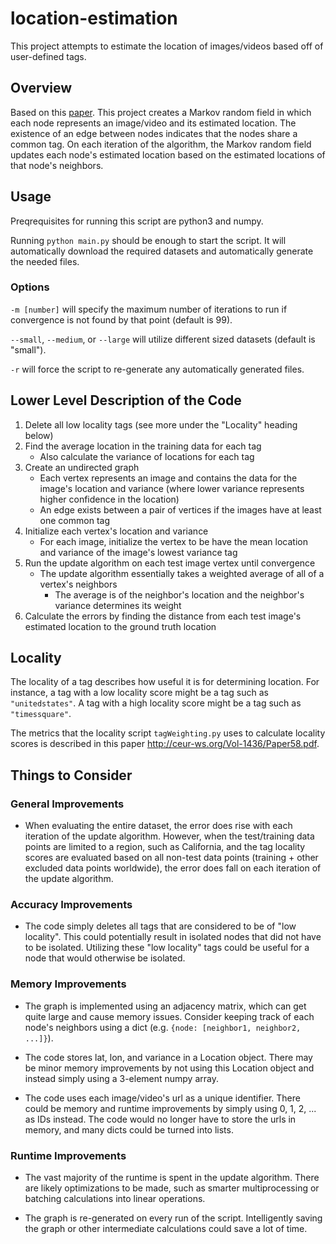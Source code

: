 # location-estimation

This project attempts to estimate the location of images/videos based off of user-defined tags.

## Overview

Based on this [paper](http://citeseerx.ist.psu.edu/viewdoc/download?doi=10.1.1.799.9639&rep=rep1&type=pdf). This project creates a Markov random field in which each node represents an image/video and its estimated location. The existence of an edge between nodes indicates that the nodes share a common tag. On each iteration of the algorithm, the Markov random field updates each node's estimated location based on the estimated locations of that node's neighbors.

## Usage

Preqrequisites for running this script are python3 and numpy.

Running ```python main.py``` should be enough to start the script.  It will automatically download the required datasets and automatically generate the needed files.

### Options

```-m [number]``` will specify the maximum number of iterations to run if convergence is not found by that point (default is 99).

```--small```, ```--medium```, or ```--large``` will utilize different sized datasets (default is "small").

```-r``` will force the script to re-generate any automatically generated files.

## Lower Level Description of the Code

1. Delete all low locality tags (see more under the "Locality" heading below)
2. Find the average location in the training data for each tag
    * Also calculate the variance of locations for each tag
3. Create an undirected graph
    * Each vertex represents an image and contains the data for the image's location and variance (where lower variance represents higher confidence in the location)
    * An edge exists between a pair of vertices if the images have at least one common tag
4. Initialize each vertex's location and variance
    * For each image, initialize the vertex to be have the mean location and variance of the image's lowest variance tag
5. Run the update algorithm on each test image vertex until convergence
    * The update algorithm essentially takes a weighted average of all of a vertex's neighbors
        * The average is of the neighbor's location and the neighbor's variance determines its weight
6. Calculate the errors by finding the distance from each test image's estimated location to the ground truth location

## Locality

The locality of a tag describes how useful it is for determining location. For instance, a tag with a low locality score might be a tag such as ```"unitedstates"```. A tag with a high locality score might be a tag such as ```"timessquare"```.

The metrics that the locality script ```tagWeighting.py``` uses to calculate locality scores is described in this paper http://ceur-ws.org/Vol-1436/Paper58.pdf.

## Things to Consider

### General Improvements

* When evaluating the entire dataset, the error does rise with each iteration of the update algorithm. However, when the test/training data points are limited to a region, such as California, and the tag locality scores are evaluated based on all non-test data points (training + other excluded data points worldwide), the error does fall on each iteration of the update algorithm.

### Accuracy Improvements

* The code simply deletes all tags that are considered to be of "low locality".  This could potentially result in isolated nodes that did not have to be isolated. Utilizing these "low locality" tags could be useful for a node that would otherwise be isolated.

### Memory Improvements

* The graph is implemented using an adjacency matrix, which can get quite large and cause memory issues. Consider keeping track of each node's neighbors using a dict (e.g. ```{node: [neighbor1, neighbor2, ...]}```).

* The code stores lat, lon, and variance in a Location object. There may be minor memory improvements by not using this Location object and instead simply using a 3-element numpy array.

* The code uses each image/video's url as a unique identifier. There could be memory and runtime improvements by simply using 0, 1, 2, ... as IDs instead. The code would no longer have to store the urls in memory, and many dicts could be turned into lists.

### Runtime Improvements

* The vast majority of the runtime is spent in the update algorithm. There are likely optimizations to be made, such as smarter multiprocessing or batching calculations into linear operations.

* The graph is re-generated on every run of the script. Intelligently saving the graph or other intermediate calculations could save a lot of time.
